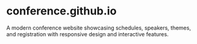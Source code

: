 # conference.github.io
A modern conference website showcasing schedules, speakers, themes, and registration with responsive design and interactive features.
